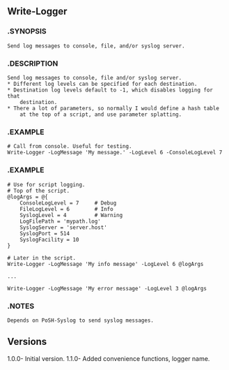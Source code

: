 ## Write-Logger

### .SYNOPSIS
    Send log messages to console, file, and/or syslog server.
### .DESCRIPTION
    Send log messages to console, file and/or syslog server.
    * Different log levels can be specified for each destination.
    * Destination log levels default to -1, which disables logging for that
        destination.
    * There a lot of parameters, so normally I would define a hash table
        at the top of a script, and use parameter splatting.
### .EXAMPLE
    # Call from console. Useful for testing.
    Write-Logger -LogMessage 'My message.' -LogLevel 6 -ConsoleLogLevel 7
### .EXAMPLE
    # Use for script logging.
    # Top of the script.
    @logArgs = @{
        ConsoleLogLevel = 7     # Debug
        FileLogLevel = 6        # Info
        SyslogLevel = 4         # Warning
        LogFilePath = 'mypath.log'
        SyslogServer = 'server.host'
        SyslogPort = 514
        SyslogFacility = 10
    }

    # Later in the script.
    Write-Logger -LogMessage 'My info message' -LogLevel 6 @logArgs

    ...

    Write-Logger -LogMessage 'My error message' -LogLevel 3 @logArgs

### .NOTES
    Depends on PoSH-Syslog to send syslog messages.

## Versions
1.0.0- Initial version.
1.1.0- Added convenience functions, logger name.

